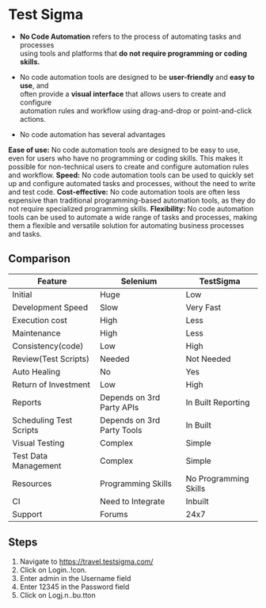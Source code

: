 # Test Sigma

* **No Code Automation** refers to the process of automating tasks and processes  
using tools and platforms that **do not require programming or coding skills.**
* No code automation tools are designed to be **user-friendly** and **easy to use**, and  
often provide a **visual interface** that allows users to create and configure  
automation rules and workflow using drag-and-drop or point-and-click actions.  

* No code automation has several advantages

**Ease of use:** No code automation tools are designed to be easy to use, even for users who have no programming
or coding skills. This makes it possible for non-technical users to create and configure automation rules and
workflow.
**Speed:** No code automation tools can be used to quickly set up and configure automated tasks and processes,
without the need to write and test code.
**Cost-effective:** No code automation tools are often less expensive than traditional programming-based
automation tools, as they do not require specialized programming skills.
**Flexibility:** No code automation tools can be used to automate a wide range of tasks and processes, making them
a flexible and versatile solution for automating business processes and tasks.

## Comparison

|Feature|Selenium|TestSigma|
|--|--|--|
|Initial|Huge|Low|
|Development Speed|Slow|Very Fast|
|Execution cost|High|Less|
|Maintenance|High|Less|
|Consistency(code)|Low|High|
|Review(Test Scripts)|Needed|Not Needed|
|Auto Healing|No|Yes|
|Return of Investment|Low|High|
|Reports|Depends on 3rd Party APIs|In Built Reporting|
|Scheduling Test Scripts|Depends on 3rd Party Tools|In Built|
|Visual Testing|Complex|Simple|
|Test Data Management|Complex|Simple|
|Resources|Programming Skills|No Programming Skills|
|CI|Need to Integrate|Inbuilt|
|Support|Forums|24x7|

## Steps

1. Navigate to https://travel.testsigma.com/
2. Click on Login..!con.
3. Enter admin in the Username field
4. Enter 12345 in the Password field
5. Click on Logj.n..bu.tton

